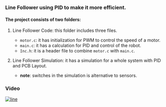 ### Line Follower using PID to make it more efficient.

#### The project consists of two folders:
  1. Line Follower Code: this folder includes three files.
  
      * `motor.c`: it has initialization for PWM to control the speed of a motor.
      * `main.c`: it has a calculation for PID and control of the robot.
      * `Inc.h`: it is a header file to combine `motor.c` with `main.c`.
  2. Line Follower Simulation: it has a simulation for a whole system with PID and PCB Layout. 
  
      * **note**: switches in the simulation is alternative to sensors. 
### Video
[![line](http://img.youtube.com/vi/U6qLcK_9EKU/0.jpg)](http://www.youtube.com/watch?v=U6qLcK_9EKU "Follower")
